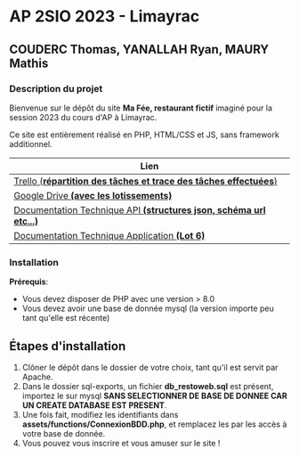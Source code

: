 # AP 2SIO 2023 - Limayrac
## COUDERC Thomas, YANALLAH Ryan, MAURY Mathis

### Description du projet
Bienvenue sur le dépôt du site **Ma Fée, restaurant fictif** imaginé pour la session 2023 du cours d'AP à Limayrac.

Ce site est entièrement réalisé en PHP, HTML/CSS et JS, sans framework additionnel.

| Lien|
|---|
| [Trello (**répartition des tâches et trace des tâches effectuées**)](https://trello.com/invite/b/DMcH42SS/ATTI983851ac1a4c96e8ffe8c59c61876a33B76D73D1/repartition-des-taches)  |  
| [Google Drive **(avec les lotissements)**](https://drive.google.com/drive/folders/1jfV3y8JKOnZ9T33b9-EevwMtnBbMO1CJ)  |  
| [Documentation Technique API **(structures json, schéma url etc...)**](https://drive.google.com/file/d/1fOxDLz6sVuGGB-E_w7bv8bUJlHoQtQXV/view?usp=sharing) |
| [Documentation Technique Application **(Lot 6)**]([https://drive.google.com/file/d/1fOxDLz6sVuGGB-E_w7bv8bUJlHoQtQXV/view?usp=sharing](https://docs.google.com/document/d/14u93tDsqLphN1DQgMO7A37-RzUcoYQWq7kj-YpVcjPQ/edit?usp=sharing)) |
### Installation

**Prérequis**: 
- Vous devez disposer de PHP avec une version > 8.0
- Vous devez avoir une base de donnée mysql (la version importe peu tant qu'elle est récente)

**Étapes d'installation**
-
1. Clôner le dépôt dans le dossier de votre choix, tant qu'il est servit par Apache.
2. Dans le dossier sql-exports, un fichier **db_restoweb.sql** est présent, importez le sur mysql **SANS SELECTIONNER DE BASE DE DONNEE CAR UN CREATE DATABASE EST PRESENT**.
3. Une fois fait, modifiez les identifiants dans **assets/functions/ConnexionBDD.php**, et remplacez les par les accès à votre base de donnée.
4. Vous pouvez vous inscrire et vous amuser sur le site !
